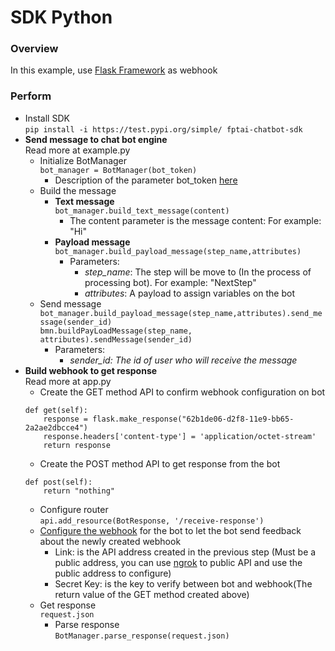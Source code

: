 # SDK Python
### Overview
In this example, use <a href="https://flask-restful.readthedocs.io">Flask Framework</a> as webhook
### Perform
- Install SDK  
```pip install -i https://test.pypi.org/simple/ fptai-chatbot-sdk```
- **Send message to chat bot engine**  
Read more at example.py
    + Initialize BotManager  
    ```bot_manager = BotManager(bot_token)```  
        - Description of the parameter bot_token <a href="https://docs.fpt.ai/docs/en/conversation/documentation/bot-creator/settings#bot-information">here</a>  
    + Build the message  
        - **Text message**  
        ```bot_manager.build_text_message(content)```
            + The content parameter is the message content: For example: "Hi"
        - **Payload message**  
        ```bot_manager.build_payload_message(step_name,attributes)```
            + Parameters:  
                + *step_name*: The step will be move to (In the process of processing bot). For example: "NextStep"  
                + *attributes*: A payload to assign variables on the bot
    + Send message  
        ```bot_manager.build_payload_message(step_name,attributes).send_message(sender_id)```  
        ```bmn.buildPayLoadMessage(step_name, attributes).sendMessage(sender_id)```  
        - Parameters: 
            + *sender_id: The id of user who will receive the message*
- **Build webhook to get response**  
Read more at app.py
    + Create the GET method API to confirm webhook configuration on bot  
    ```
    def get(self):
        response = flask.make_response("62b1de06-d2f8-11e9-bb65-2a2ae2dbcce4")
        response.headers['content-type'] = 'application/octet-stream'
        return response
    ```  
    + Create the POST method API to get response from the bot
    ```
    def post(self):
        return "nothing"
    ```
    + Configure router  
    ```api.add_resource(BotResponse, '/receive-response')```
    + <a href="https://docs.fpt.ai/docs/en/conversation/documentation/bot-creator/settings#webhook">Configure the webhook</a> for the bot to let the bot send feedback about the newly created webhook
        + Link: is the API address created in the previous step (Must be a public address, you can use <a href="https://ngrok.com/">ngrok</a> to public API and use the public address to configure)
        + Secret Key: is the key to verify between bot and webhook(The return value of the GET method created above)
    + Get response  
        ```request.json```
        + Parse response  
        ```BotManager.parse_response(request.json)```